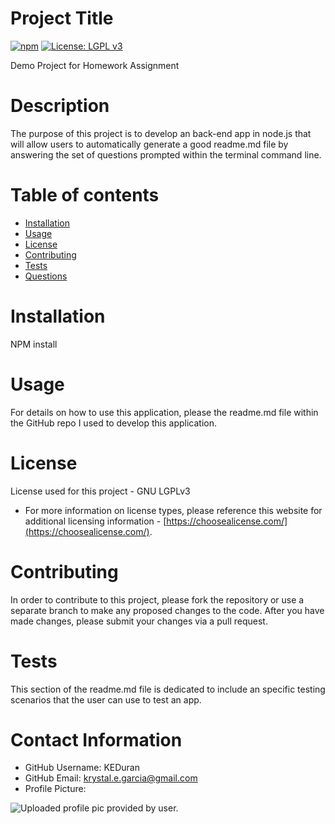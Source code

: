 
# Project Title
[![npm](https://badge.fury.io/js/inquirer.svg)](http://badge.fury.io/js/inquirer)
[![License: LGPL v3](https://img.shields.io/badge/License-LGPL%20v3-blue.svg)](https://www.gnu.org/licenses/lgpl-3.0)

Demo Project for Homework Assignment

# Description
The purpose of this project is to develop an back-end app in node.js that will allow users to automatically generate a good readme.md file by answering the set of questions prompted within the terminal command line.

# Table of contents
* [Installation](#-Installation)
* [Usage](#-Usage)
* [License](#-License)
* [Contributing](#-Contributing)
* [Tests](#-Tests)
* [Questions](#-Contact-Information)

# Installation
NPM install

# Usage
For details on how to use this application, please the readme.md file within the GitHub repo I used to develop this application. 

# License
License used for this project - GNU LGPLv3

* For more information on license types, please reference this website for additional licensing information - [https://choosealicense.com/](https://choosealicense.com/).

# Contributing
In order to contribute to this project, please fork the repository or use a separate branch to make any proposed changes to the code. After you have made changes, please submit your changes via a pull request.

# Tests
This section of the readme.md file is dedicated to include an specific testing scenarios that the user can use to test an app.

# Contact Information
* GitHub Username: KEDuran
* GitHub Email: krystal.e.garcia@gmail.com
* Profile Picture: 

![Uploaded profile pic provided by user.](https://github.com/KEDuran.png)
